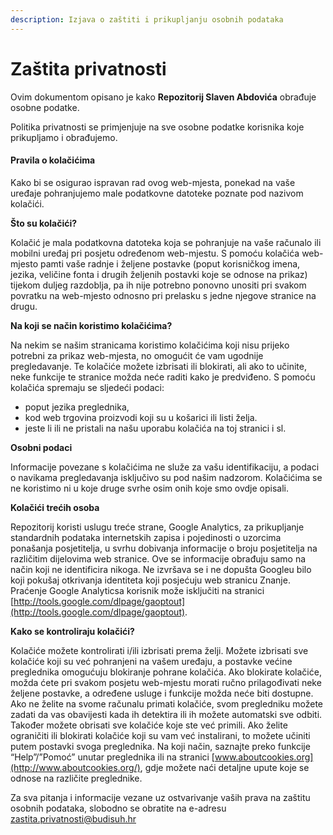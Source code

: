 ```yaml
---
description: Izjava o zaštiti i prikupljanju osobnih podataka
---
```


# Zaštita privatnosti

Ovim dokumentom opisano je kako **Repozitorij Slaven Abdovića** obrađuje osobne podatke.

Politika privatnosti se primjenjuje na sve osobne podatke korisnika koje prikupljamo i obrađujemo.&#x20;

#### Pravila o kolačićima

Kako bi se osigurao ispravan rad ovog web-mjesta, ponekad na vaše uređaje pohranjujemo male podatkovne datoteke poznate pod nazivom kolačići.

**Što su kolačići?**

Kolačić je mala podatkovna datoteka koja se pohranjuje na vaše računalo ili mobilni uređaj pri posjetu određenom web-mjestu. S pomoću kolačića web-mjesto pamti vaše radnje i željene postavke (poput korisničkog imena, jezika, veličine fonta i drugih željenih postavki koje se odnose na prikaz) tijekom duljeg razdoblja, pa ih nije potrebno ponovno unositi pri svakom povratku na web-mjesto odnosno pri prelasku s jedne njegove stranice na drugu.

**Na koji se način koristimo kolačićima?**

Na nekim se našim stranicama koristimo kolačićima koji nisu prijeko potrebni za prikaz web-mjesta, no omogućit će vam ugodnije pregledavanje. Te kolačiće možete izbrisati ili blokirati, ali ako to učinite, neke funkcije te stranice možda neće raditi kako je predviđeno. S pomoću kolačića spremaju se sljedeći podaci:

* poput jezika preglednika,
* kod web trgovina proizvodi koji su u košarici ili listi želja.
* jeste li ili ne pristali na našu uporabu kolačića na toj stranici i sl.

**Osobni podaci**

Informacije povezane s kolačićima ne služe za vašu identifikaciju, a podaci o navikama pregledavanja isključivo su pod našim nadzorom. Kolačićima se ne koristimo ni u koje druge svrhe osim onih koje smo ovdje opisali.

**Kolačići trećih osoba**

Repozitorij koristi uslugu treće strane, Google Analytics, za prikupljanje standardnih podataka internetskih zapisa i pojedinosti o uzorcima ponašanja posjetitelja, u svrhu dobivanja informacije o broju posjetitelja na različitim dijelovima web stranice. Ove se informacije obrađuju samo na način koji ne identificira nikoga. Ne izvršava se i ne dopušta Googleu bilo koji pokušaj otkrivanja identiteta koji posjećuju web stranicu Znanje. Praćenje Google Analyticsa korisnik može isključiti na stranici [http://tools.google.com/dlpage/gaoptout](http://tools.google.com/dlpage/gaoptout).

**Kako se kontroliraju kolačići?**

Kolačiće možete kontrolirati i/ili izbrisati prema želji. Možete izbrisati sve kolačiće koji su već pohranjeni na vašem uređaju, a postavke većine preglednika omogućuju blokiranje pohrane kolačića. Ako blokirate kolačiće, možda ćete pri svakom posjetu web-mjestu morati ručno prilagođivati neke željene postavke, a određene usluge i funkcije možda neće biti dostupne. Ako ne želite na svome računalu primati kolačiće, svom pregledniku možete zadati da vas obavijesti kada ih detektira ili ih možete automatski sve odbiti. Također možete obrisati sve kolačiće koje ste već primili. Ako želite ograničiti ili blokirati kolačiće koji su vam već instalirani, to možete učiniti putem postavki svoga preglednika. Na koji način, saznajte preko funkcije “Help”/”Pomoć” unutar preglednika ili na stranici [www.aboutcookies.org](http://www.aboutcookies.org/), gdje možete naći detaljne upute koje se odnose na različite preglednike.

Za sva pitanja i informacije vezane uz ostvarivanje vaših prava na zaštitu osobnih podataka, slobodno se obratite na e-adresu zastita.privatnosti@budisuh.hr
